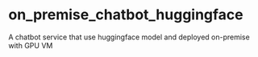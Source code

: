 # on_premise_chatbot_huggingface
A chatbot service that use huggingface model and deployed on-premise with GPU VM
